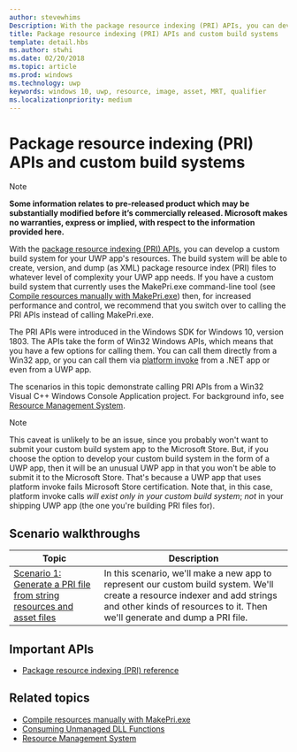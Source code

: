 ```yaml
---
author: stevewhims
Description: With the package resource indexing (PRI) APIs, you can develop a custom build system for your UWP app's resources. The build system will be able to create, version, and dump PRI files to whatever level of complexity your UWP app needs.
title: Package resource indexing (PRI) APIs and custom build systems
template: detail.hbs
ms.author: stwhi
ms.date: 02/20/2018
ms.topic: article
ms.prod: windows
ms.technology: uwp
keywords: windows 10, uwp, resource, image, asset, MRT, qualifier
ms.localizationpriority: medium
---
```


# Package resource indexing (PRI) APIs and custom build systems
> [!NOTE]
> **Some information relates to pre-released product which may be substantially modified before it’s commercially released. Microsoft makes no warranties, express or implied, with respect to the information provided here.**

With the [package resource indexing (PRI) APIs](https://msdn.microsoft.com/library/windows/desktop/mt845690), you can develop a custom build system for your UWP app's resources. The build system will be able to create, version, and dump (as XML) package resource index (PRI) files to whatever level of complexity your UWP app needs. If you have a custom build system that currently uses the MakePri.exe command-line tool (see [Compile resources manually with MakePri.exe](makepri-exe-command-options.md)) then, for increased performance and control, we recommend that you switch over to calling the PRI APIs instead of calling MakePri.exe.

The PRI APIs were introduced in the Windows SDK for Windows 10, version 1803. The APIs take the form of Win32 Windows APIs, which means that you have a few options for calling them. You can call them directly from a Win32 app, or you can call them via [platform invoke](/dotnet/framework/interop/consuming-unmanaged-dll-functions?branch=live) from a .NET app or even from a UWP app.

The scenarios in this topic demonstrate calling PRI APIs from a Win32 Visual C++ Windows Console Application project. For background info, see [Resource Management System](resource-management-system.md).

> [!NOTE]
> This caveat is unlikely to be an issue, since you probably won't want to submit your custom build system app to the Microsoft Store. But, if you choose the option to develop your custom build system in the form of a UWP app, then it will be an unusual UWP app in that you won't be able to submit it to the Microsoft Store. That's because a UWP app that uses platform invoke fails Microsoft Store certification. Note that, in this case, platform invoke calls *will exist only in your custom build system*; *not* in your shipping UWP app (the one you're building PRI files for).

## Scenario walkthroughs
|Topic|Description|
|-|-|
|[Scenario 1: Generate a PRI file from string resources and asset files](pri-apis-scenario-1.md)|In this scenario, we'll make a new app to represent our custom build system. We'll create a resource indexer and add strings and other kinds of resources to it. Then we'll generate and dump a PRI file.|

## Important APIs
* [Package resource indexing (PRI) reference](https://msdn.microsoft.com/library/windows/desktop/mt845690)

## Related topics
* [Compile resources manually with MakePri.exe](makepri-exe-command-options.md)
* [Consuming Unmanaged DLL Functions](/dotnet/framework/interop/consuming-unmanaged-dll-functions?branch=live)
* [Resource Management System](resource-management-system.md)
